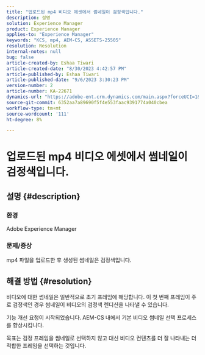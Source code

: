 ```yaml
---
title: "업로드된 mp4 비디오 에셋에서 썸네일이 검정색입니다."
description: 설명
solution: Experience Manager
product: Experience Manager
applies-to: "Experience Manager"
keywords: "KCS, mp4, AEM-CS, ASSETS-25505"
resolution: Resolution
internal-notes: null
bug: false
article-created-by: Eshaa Tiwari
article-created-date: "8/30/2023 4:42:57 PM"
article-published-by: Eshaa Tiwari
article-published-date: "9/6/2023 3:30:23 PM"
version-number: 2
article-number: KA-22671
dynamics-url: "https://adobe-ent.crm.dynamics.com/main.aspx?forceUCI=1&pagetype=entityrecord&etn=knowledgearticle&id=4c7a4b44-5447-ee11-be6d-6045bd006793"
source-git-commit: 6352aa7a89690f5f4e553faac9391774a040cbea
workflow-type: tm+mt
source-wordcount: '111'
ht-degree: 8%

---
```


# 업로드된 mp4 비디오 에셋에서 썸네일이 검정색입니다.

## 설명 {#description}


### 환경 

Adobe Experience Manager

### 문제/증상

mp4 파일을 업로드한 후 생성된 썸네일은 검정색입니다.


## 해결 방법 {#resolution}


비디오에 대한 썸네일은 일반적으로 초기 프레임에 해당합니다. 이 첫 번째 프레임이 주로 검정색인 경우 썸네일이 비디오의 검정색 렌디션을 나타낼 수 있습니다.

기능 개선 요청이 시작되었습니다.<b> </b>AEM-CS 내에서 기본 비디오 썸네일 선택 프로세스를 향상시킵니다.

목표는 검정 프레임을 썸네일로 선택하지 않고 대신 비디오 컨텐츠를 더 잘 나타내는 더 적합한 프레임을 선택하는 것입니다.


